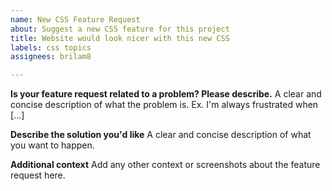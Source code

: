 ```yaml
---
name: New CSS Feature Request
about: Suggest a new CSS feature for this project
title: Website would look nicer with this new CSS
labels: css topics
assignees: brilam8

---
```


**Is your feature request related to a problem? Please describe.**
A clear and concise description of what the problem is. Ex. I'm always frustrated when [...]

**Describe the solution you'd like**
A clear and concise description of what you want to happen.

**Additional context**
Add any other context or screenshots about the feature request here.

